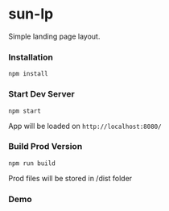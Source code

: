 # sun-lp

Simple landing page layout. 

### Installation

```
npm install
```

### Start Dev Server

```
npm start
```
App will be loaded on `http://localhost:8080/`

### Build Prod Version

```
npm run build
```
Prod files will be stored in /dist folder

### Demo

